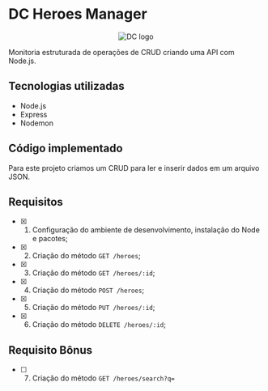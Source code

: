 # DC Heroes Manager

<p align="center">
  <img src="https://github.com/joanamds/dc-heroes-manager/assets/106452876/c200315a-58c7-4682-bcf7-69a5526f22a1" alt="DC logo">
</p>

Monitoria estruturada de operações de CRUD criando uma API com Node.js.

## Tecnologias utilizadas 
- Node.js
- Express
- Nodemon

## Código implementado 

Para este projeto criamos um CRUD para ler e inserir dados em um arquivo JSON. 

## Requisitos

- [x] 1. Configuração do ambiente de desenvolvimento, instalação do Node e pacotes;
- [x] 2. Criação do método `GET /heroes`;
- [x] 3. Criação do método `GET /heroes/:id`;
- [x] 4. Criação do método `POST /heroes`;
- [x] 5. Criação do método `PUT /heroes/:id`;
- [x] 6. Criação do método `DELETE /heroes/:id`;

## Requisito Bônus
- [ ] 7. Criação do método `GET /heroes/search?q=`


